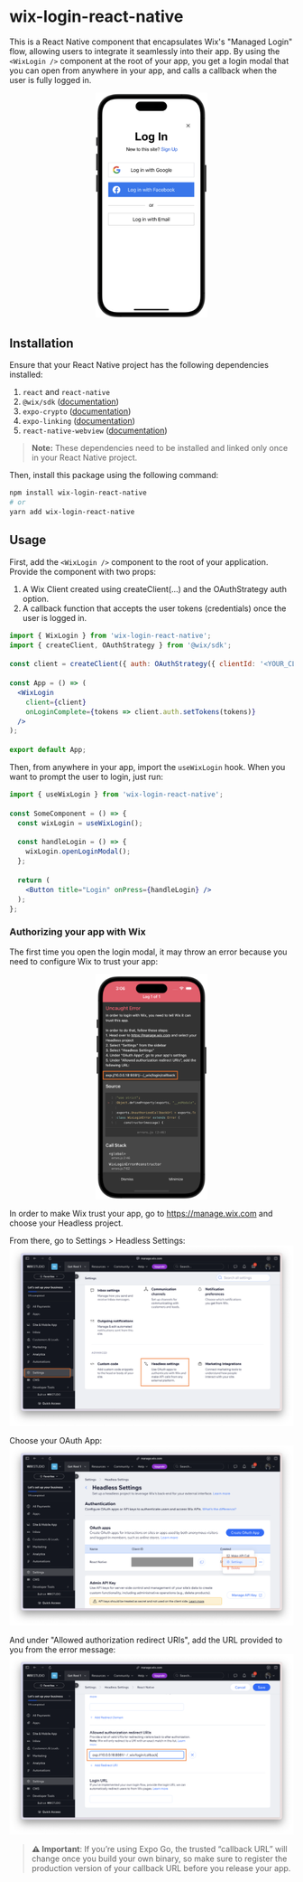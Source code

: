 # wix-login-react-native

This is a React Native component that encapsulates Wix's "Managed Login" flow, allowing users to integrate it seamlessly into their app. By using the `<WixLogin />` component at the root of your app, you get a login modal that you can open from anywhere in your app, and calls a callback when the user is fully logged in.

<p align="center">

<img src="component-screenshot.png" width="200" />

</p>

## Installation

Ensure that your React Native project has the following dependencies installed:
1. `react` and `react-native`
2. `@wix/sdk` ([documentation](https://dev.wix.com/docs/sdk/core-modules/sdk/introduction))
3. `expo-crypto` ([documentation](https://docs.expo.dev/versions/latest/sdk/crypto/))
4. `expo-linking` ([documentation](https://docs.expo.dev/guides/linking/))
5. `react-native-webview` ([documentation](https://docs.expo.dev/versions/latest/sdk/webview/))

> **Note:** These dependencies need to be installed and linked only once in your React Native project.

Then, install this package using the following command:
```sh
npm install wix-login-react-native
# or
yarn add wix-login-react-native
```

## Usage

First, add the `<WixLogin />` component to the root of your application. Provide the component with two props:

1.  A Wix Client created using createClient(...) and the OAuthStrategy auth option.
2.	A callback function that accepts the user tokens (credentials) once the user is logged in.

```jsx
import { WixLogin } from 'wix-login-react-native';
import { createClient, OAuthStrategy } from '@wix/sdk';

const client = createClient({ auth: OAuthStrategy({ clientId: '<YOUR_CLIENT_ID>' }) });

const App = () => (
  <WixLogin
    client={client}
    onLoginComplete={tokens => client.auth.setTokens(tokens)}
  />
);

export default App;
```

Then, from anywhere in your app, import the `useWixLogin` hook. When you want to prompt the user to login, just run:

```jsx
import { useWixLogin } from 'wix-login-react-native';

const SomeComponent = () => {
  const wixLogin = useWixLogin();
  
  const handleLogin = () => {
    wixLogin.openLoginModal();
  };

  return (
    <Button title="Login" onPress={handleLogin} />
  );
};
```

### Authorizing your app with Wix
The first time you open the login modal, it may throw an error because you need to configure Wix to trust your app:

<p align="center">

<img src="callback-url-error.png" width="200" />

</p>

In order to make Wix trust your app, go to https://manage.wix.com and choose your Headless project.

From there, go to Settings > Headless Settings:
![Settings Page](wix-settings-1.png)

Choose your OAuth App:
![Headless Settings & OAuth Apps list](wix-settings-2.png)

And under "Allowed authorization redirect URIs", add the URL provided to you from the error message:
![Allowed URIs](wix-settings-3.png)

> **⚠️ Important**: If you’re using Expo Go, the trusted “callback URL” will change once you build your own binary, so make sure to register the production version of your callback URL before you release your app.